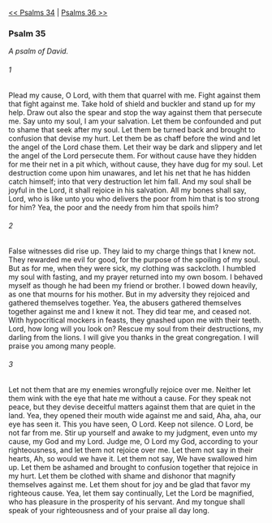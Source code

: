[<< Psalms 34](Psalms%2034.md)  |  [Psalms 36 >>](Psalms%2036.md)

### Psalm 35

*A psalm of David.*

###### 1
Plead my cause, O Lord, with them that quarrel with me. Fight against them that fight against me. Take hold of shield and buckler and stand up for my help. Draw out also the spear and stop the way against them that persecute me. Say unto my soul, I am your salvation. Let them be confounded and put to shame that seek after my soul. Let them be turned back and brought to confusion that devise my hurt. Let them be as chaff before the wind and let the angel of the Lord chase them. Let their way be dark and slippery and let the angel of the Lord persecute them. For without cause have they hidden for me their net in a pit which, without cause, they have dug for my soul. Let destruction come upon him unawares, and let his net that he has hidden catch himself; into that very destruction let him fall. And my soul shall be joyful in the Lord, it shall rejoice in his salvation. All my bones shall say, Lord, who is like unto you who delivers the poor from him that is too strong for him? Yea, the poor and the needy from him that spoils him?

###### 2
False witnesses did rise up. They laid to my charge things that I knew not. They rewarded me evil for good, for the purpose of the spoiling of my soul. But as for me, when they were sick, my clothing was sackcloth. I humbled my soul with fasting, and my prayer returned into my own bosom. I behaved myself as though he had been my friend or brother. I bowed down heavily, as one that mourns for his mother. But in my adversity they rejoiced and gathered themselves together. Yea, the abusers gathered themselves together against me and I knew it not. They did tear me, and ceased not. With hypocritical mockers in feasts, they gnashed upon me with their teeth. Lord, how long will you look on? Rescue my soul from their destructions, my darling from the lions. I will give you thanks in the great congregation. I will praise you among many people.

###### 3
Let not them that are my enemies wrongfully rejoice over me. Neither let them wink with the eye that hate me without a cause. For they speak not peace, but they devise deceitful matters against them that are quiet in the land. Yea, they opened their mouth wide against me and said, Aha, aha, our eye has seen it. This you have seen, O Lord. Keep not silence. O Lord, be not far from me. Stir up yourself and awake to my judgment, even unto my cause, my God and my Lord. Judge me, O Lord my God, according to your righteousness, and let them not rejoice over me. Let them not say in their hearts, Ah, so would we have it. Let them not say, We have swallowed him up. Let them be ashamed and brought to confusion together that rejoice in my hurt. Let them be clothed with shame and dishonor that magnify themselves against me. Let them shout for joy and be glad that favor my righteous cause. Yea, let them say continually, Let the Lord be magnified, who has pleasure in the prosperity of his servant. And my tongue shall speak of your righteousness and of your praise all day long.